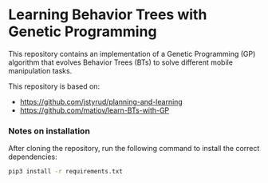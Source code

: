 # Learning Behavior Trees with Genetic Programming

This repository contains an implementation of a Genetic Programming (GP) algorithm 
that evolves Behavior Trees (BTs) to solve different mobile manipulation tasks.

This repository is based on:
* https://github.com/jstyrud/planning-and-learning
* https://github.com/matiov/learn-BTs-with-GP

### Notes on installation

After cloning the repository, run the following command to install the correct dependencies:

```bash
pip3 install -r requirements.txt
```
